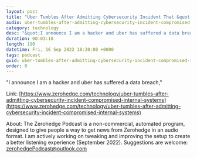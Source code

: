 ```yaml
---
layout: post
title: "Uber Tumbles After Admitting Cybersecurity Incident That &quot;Compromised Internal Systems&quot;"
audio: uber-tumbles-after-admitting-cybersecurity-incident-compromised-internal-systems-0
category: technology
desc: "&quot;I announce I am a hacker and uber has suffered a data breach,&quot; "
duration: 00:03:10
length: 190
datetime: Fri, 16 Sep 2022 10:30:00 +0000
tags: podcast
guid: uber-tumbles-after-admitting-cybersecurity-incident-compromised-internal-systems-0
order: 0
---
```

&quot;I announce I am a hacker and uber has suffered a data breach,&quot; 

Link: [https://www.zerohedge.com/technology/uber-tumbles-after-admitting-cybersecurity-incident-compromised-internal-systems](https://www.zerohedge.com/technology/uber-tumbles-after-admitting-cybersecurity-incident-compromised-internal-systems)

About: The Zerohedge Podcast is a non-commercial, automated program, designed to give people a way to get news from Zerohedge in an audio format.  I am actively working on tweaking and improving the setup to create a better listening experience (September 2022).  Suggestions are welcome: [zerohedgePodcast@outlook.com](mailto:zerohedgePodcast@outlook.com)